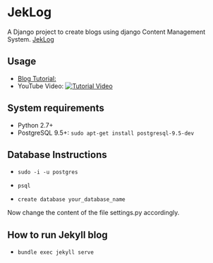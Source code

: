 # JekLog
A Django project to create blogs using django Content Management System. 
[JekLog](http://jeklog.com)

## Usage

- [Blog Tutorial: ](http://blog.jeklog.com/how-to-create-a-free-blog-using-github-pages-and-jekyll-with-jeklog/)
- YouTube Video: [![Tutorial Video](https://img.youtube.com/vi/6SnaarQlRsw/0.jpg)](https://www.youtube.com/watch?v=6SnaarQlRsw)

## System requirements

- Python 2.7+
- PostgreSQL 9.5+: `sudo apt-get install postgresql-9.5-dev`

## Database Instructions

- `sudo -i -u postgres`
- `psql`

- `create database your_database_name`

Now change the content of the file settings.py accordingly.


## How to run Jekyll blog

- `bundle exec jekyll serve`
